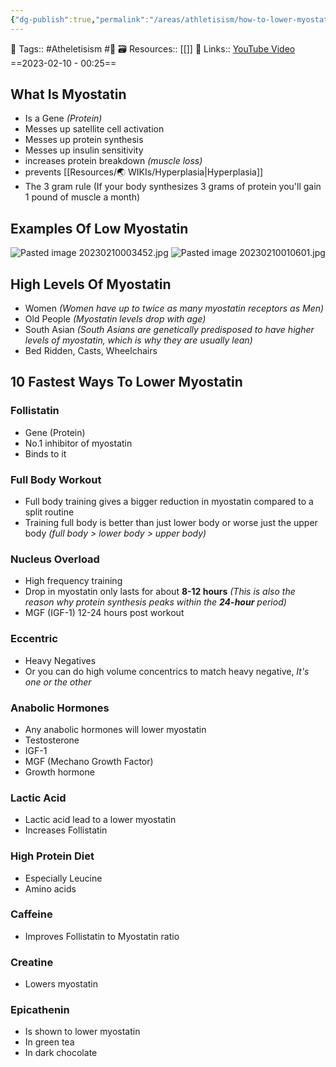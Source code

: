 ```yaml
---
{"dg-publish":true,"permalink":"/areas/athletisism/how-to-lower-myostatin/","dgPassFrontmatter":true,"noteIcon":"3","created":"2023-11-14T21:08:40.095+05:30","updated":"2023-12-26T12:50:16.738+05:30"}
---
```


🧶 Tags:: #Atheletisism #🌱 
🗃 Resources:: [[]]
 🔗 Links:: [YouTube Video](https://www.youtube.com/watch?v=WIOzrnVH4ys&list=PLV_PJZjHzknDTHg45FnVf1LLMLYu7slmR&index=1)
==2023-02-10 - 00:25==

## What Is Myostatin
- Is a Gene _(Protein)_
- Messes up satellite cell activation
- Messes up protein synthesis
- Messes up insulin sensitivity
- increases protein breakdown _(muscle loss)_
- prevents [[Resources/🌏 WIKIs/Hyperplasia\|Hyperplasia]]
- The 3 gram rule (If your body synthesizes 3 grams of protein you'll gain 1 pound of muscle a month)

## Examples Of Low Myostatin
![Pasted image 20230210003452.jpg](/img/user/Resources/%F0%9F%93%81%20Files/%F0%9F%93%B8Images/Pasted%20image%2020230210003452.jpg)
![Pasted image 20230210010601.jpg](/img/user/Resources/%F0%9F%93%81%20Files/%F0%9F%93%B8Images/Pasted%20image%2020230210010601.jpg)

## High Levels Of Myostatin
- Women _(Women have up to twice as many myostatin receptors as Men)_
- Old People _(Myostatin levels drop with age)_
- South Asian _(South Asians are genetically predisposed to have higher levels of myostatin, which is why they are usually lean)_
- Bed Ridden, Casts, Wheelchairs

## 10 Fastest Ways To Lower Myostatin
### **Follistatin**
- Gene (Protein)
- No.1 inhibitor of myostatin
- Binds to it

### **Full Body Workout**
- Full body training gives a bigger reduction in myostatin compared to a split routine
- Training full body is better than just lower body or worse just the upper body _(full body > lower body > upper body)_

### **Nucleus Overload**
- High frequency training
- Drop in myostatin only lasts for about **8-12 hours** _(This is also the reason why protein synthesis peaks within the **24-hour** period)_
- MGF (IGF-1) 12-24 hours post workout

### **Eccentric**
- Heavy Negatives
- Or you can do high volume concentrics to match heavy negative, _It's one or the other_

### **Anabolic Hormones**
- Any anabolic hormones will lower myostatin
- Testosterone
- IGF-1
- MGF (Mechano Growth Factor)
- Growth hormone

### **Lactic Acid**
- Lactic acid lead to a lower myostatin
- Increases Follistatin

### **High Protein Diet**
- Especially Leucine
- Amino acids

### **Caffeine**
- Improves Follistatin to Myostatin ratio

### **Creatine**
- Lowers myostatin

### **Epicathenin**
- Is shown to lower myostatin
- In green tea
- In dark chocolate